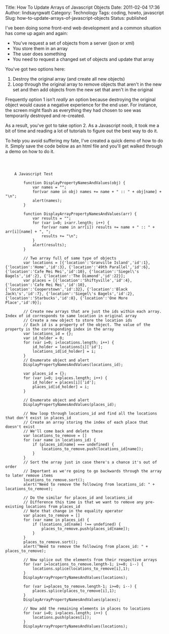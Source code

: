 Title: How To Update Arrays of Javascript Objects
Date: 2011-02-04 17:36
Author: lindsayrgwatt
Category: Technology
Tags: coding, howto, javascript
Slug: how-to-update-arrays-of-javascript-objects
Status: published

I've been doing some front-end web development and a common situation has come up again and again:

- You've request a set of objects from a server (json or xml)
- You store them in an array
- The user does something
- You need to request a changed set of objects and update that array

You've got two options here:

1.  Destroy the original array (and create all new objects)
2.  Loop through the original array to remove objects that aren't in the new set and then add objects from the new set that aren't in the original

Frequently option 1 isn't *really* an option because destroying the original object would cause a negative experience for the end user. For instance, the screen might flash as everything they had chosen to see was temporarily destroyed and re-created.

As a result, you've got to take option 2. As a Javascript noob, it took me a bit of time and reading a lot of tutorials to figure out the best way to do it.

To help you avoid suffering my fate, I've created a quick demo of how to do it. Simply save the code below as an html file and you'll get walked through a demo on how to do it.

```



    A Javascript Test
    
        function DisplayPropertyNamesAndValues(obj) {
            var names = "";
            for(var name in obj) names += name + " :: " + obj[name] + "\n";
            alert(names);
        }
        
        function DisplayArrayPropertyNamesAndValues(arr) {
            var results = "";
            for (var i=0; i<arr.length; i++) {
                for(var name in arr[i]) results += name + " :: " + arr[i][name] + ", "; 
                results += "\n";
            }
            alert(results);
        }
        
        // Two array full of same type of objects
        var locations = [{'location':'Granville Island','id':1}, {'location':'Home','id':3}, {'location':'49th Parallel','id':6}, {'location':'Cafe Mei Mei','id':10}, {'location':'Siegel\'s Bagels','id':2}, {'location':'The Diamond','id':22}];
        var places = [{'location':'Shiftyville','id':4}, {'location':'Cafe Mei Mei','id':10}, {'location':'Cooperstown','id':32}, {'location':'Black Jack\'s','id':7}, {'location':'Siegel\'s Bagels','id':2}, {'location':'Starbucks','id':8}, {'location':'One More Place','id':9}];
        
        // Create new arrays that are just the ids within each array. Index of id corresponds to same location in original array
        // Create a new object to store the location ids
        // Each id is a property of the object. The value of the property is the corresponding index in the array
        var locations_id = {};
        var id_holder = 0;
        for (var i=0; i<locations.length; i++) {
            id_holder = locations[i]['id'];
            locations_id[id_holder] = i;
        }
        // Enumerate object and alert
        DisplayPropertyNamesAndValues(locations_id);
        
        var places_id = {};
        for (var i=0; i<places.length; i++) {
            id_holder = places[i]['id'];
            places_id[id_holder] = i;
        }
        
        // Enumerate object and alert
        DisplayPropertyNamesAndValues(places_id);
        
        // Now loop through locations_id and find all the locations that don't exist in places_id
        // Create an array storing the index of each place that doesn't exist
        // We'll come back and delete these
        var locations_to_remove = []
        for (var name in locations_id) {
            if (places_id[name] === undefined) {
                locations_to_remove.push(locations_id[name]);
            }
        }
        // Sort the array just in case there's a chance it's out of order
        // Important as we're going to go backwards through the array to later remove items
        locations_to_remove.sort();
        alert("Need to remove the following from locations_id: " + locations_to_remove);
        
        // Do the similar for places_id and locations_id
        // Difference this time is that we want to remove any pre-existing locations from places_id
        // Note that change in the equality operator
        var places_to_remove = []
        for (var name in places_id) {
            if (locations_id[name] !== undefined) {
                places_to_remove.push(places_id[name]);
            }
        }
        places_to_remove.sort();
        alert("Need to remove the following from places_id: " + places_to_remove);
        
        // Now splice out the elements from their respective arrays
        for (var i=locations_to_remove.length-1; i>=0; i--) {
            locations.splice(locations_to_remove[i],1);
        }
        DisplayArrayPropertyNamesAndValues(locations);
        
        for (var i=places_to_remove.length-1; i>=0; i--) {
            places.splice(places_to_remove[i],1);
        }
        DisplayArrayPropertyNamesAndValues(places);
        
        // Now add the remaining elements in places to locations
        for (var i=0; i<places.length; i++) {
            locations.push(places[i]);
        }
        DisplayArrayPropertyNamesAndValues(locations);
    



```
